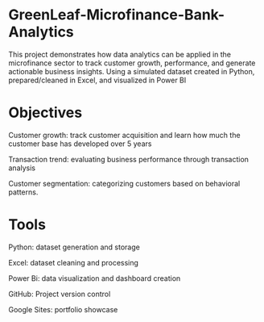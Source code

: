 # GreenLeaf-Microfinance-Bank-Analytics
This project demonstrates how data analytics can be applied in the microfinance sector to track customer growth, performance, and generate actionable business insights. Using a simulated dataset created in Python, prepared/cleaned in Excel, and visualized in Power BI

# Objectives
Customer growth: track customer acquisition and learn how much the customer base has developed over 5 years

Transaction trend: evaluating business performance through transaction analysis

Customer segmentation: categorizing customers based on behavioral patterns.

# Tools
Python: dataset generation and storage

Excel: dataset cleaning and processing

Power Bi: data visualization and dashboard creation

GitHub: Project version control 

Google Sites: portfolio showcase
